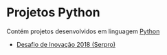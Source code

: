 # Projetos Python
<p>Contém projetos desenvolvidos em linguagem <a target="_blank" href="https://www.python.org/">Python</a></p>
<ul>
  <li><a href="desafio-inova-2018">Desafio de Inovação 2018 (Serpro)</a></li>
</ul>